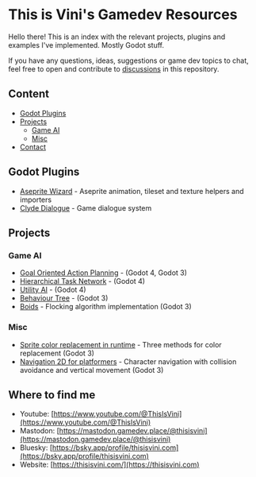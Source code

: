 # This is Vini's Gamedev Resources

Hello there! This is an index with the relevant projects, plugins and examples I've implemented. Mostly Godot stuff.

If you have any questions, ideas, suggestions or game dev topics to chat, feel free to open and contribute to [discussions](https://github.com/viniciusgerevini/gamedev-resources/discussions) in this repository.

## Content
- [Godot Plugins](#godot-plugins)
- [Projects](#projects)
    - [Game AI](#game-ai)
    - [Misc](#misc)
- [Contact](#where-to-find-me)

## Godot Plugins
- [Aseprite Wizard](https://github.com/viniciusgerevini/godot-aseprite-wizard) - Aseprite animation, tileset and texture helpers and importers
- [Clyde Dialogue](https://github.com/viniciusgerevini/godot-clyde-dialogue) - Game dialogue system

## Projects

### Game AI
- [Goal Oriented Action Planning](https://github.com/viniciusgerevini/godot-goap) - (Godot 4, Godot 3)
- [Hierarchical Task Network](https://github.com/viniciusgerevini/godot-hierarchical-task-network-example) - (Godot 4)
- [Utility AI](https://github.com/viniciusgerevini/godot-utility-ai) - (Godot 4)
- [Behaviour Tree](https://github.com/viniciusgerevini/godot-behavior-tree-example) - (Godot 3)
- [Boids](https://github.com/viniciusgerevini/godot-boids) - Flocking algorithm implementation (Godot 3)

### Misc
- [Sprite color replacement in runtime](https://github.com/viniciusgerevini/godot-color-replacement-example) - Three methods for color replacement (Godot 3)
- [Navigation 2D for platformers](https://github.com/viniciusgerevini/godot-navigation-2d-example) - Character navigation with collision avoidance and vertical movement (Godot 3)

## Where to find me

- Youtube: [https://www.youtube.com/@ThisIsVini](https://www.youtube.com/@ThisIsVini)
- Mastodon: [https://mastodon.gamedev.place/@thisisvini](https://mastodon.gamedev.place/@thisisvini)
- Bluesky: [https://bsky.app/profile/thisisvini.com](https://bsky.app/profile/thisisvini.com)
- Website: [https://thisisvini.com/](https://thisisvini.com)
